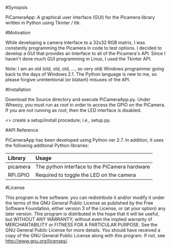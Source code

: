 ﻿#Synopsis

PiCameraApp: A graphical user interface (GUI) for the Picamera library written in Python using Tkinter / ttk.

#Motivation

While developing a camera interface to a 32x32 RGB matrix, I was constantly programming the Picamera in code to test options. I decided to develop a GUI that provides an interface to all of the Picamera's API. Since I haven't done much GUI programming in Linux, I used the Tkinter API. 

Note: I am an old (old, old, old, ..., so very old) Windows programmer going back to the days of Windows 2.1. The Python language is new to me, so please forgive unintentional (or blatant) misuses of the API.

#Installation

Download the Source directory and execute PiCameraApp.py. Under Wheezy, you must run as *root* in order to access the GPIO on the PiCamera. If you are not running as *root*, then the LED interface is disabled.

<<TODO>> create a setup/install procedure; i.e., setup.py.

#API Reference

PiCameraApp has been developed using Python ver 2.7. In addition, it uses the following additonal Python libraries:

| Library    | Usage                                               |
| :--------- | :-------------------------------------------------- |
| picamera   | The python interface to the PiCamera hardware |
| RPi.GPIO   | Required to toggle the LED on the camera |

#License

This program is free software: you can redistribute it and/or modify it under the terms of the GNU General Public License as published by the Free Software Foundation, either version 3 of the License, or (at your option) any later version. This program is distributed in the hope that it will be useful, but WITHOUT ANY WARRANTY; without even the
 implied warranty of MERCHANTABILITY or FITNESS FOR A PARTICULAR PURPOSE.  See the GNU General Public License for more details. You should have received a copy of the GNU General Public License along with this program.  If not, see http://www.gnu.org/licenses/.
